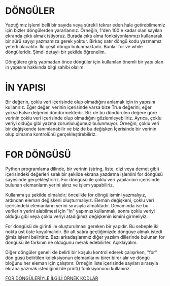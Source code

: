 # DÖNGÜLER
Yaptığımız işlemi belli bir sayıda veya sürekli tekrar eden hale getirebilmemiz için bizler döngülerden yararlanırız. Örneğin, 1'den 100'e kadar olan sayılan ekranda çıktı almak istiyoruz. Burada çıktı alma fonksiyonlarımızı kullanarak bir sürü sayıyı yazmamıza gerek yoktur. Birkaç satır döngü kodu yazmamız yeterli olacaktır. İki çeşit döngü bulunmaktadır. Bunlar for ve while döngüleridir. Şimdi detaylı bir şekilde öğrenelim.

Döngülere giriş yapmadan önce döngüler için kullanılan önemli bir yapı olan in yapısını hakkında bilgi sahibi olalım.

# İN YAPISI
Bir değerin, çoklu veri içerisinde olup olmadığını anlamak için in yapısını kullanırız. Eğer değer, verinin içerisinde varsa bize True değerini, eğer yoksa False değerini döndürmektedir. Biz de bu döndürülen değere göre verinin çoklu veri içerisinde olup olmadığını gözlemleyebiliriz. Ayrıca, çoklu veriyi olduğu gibi yazma zorunluluğumuz bulunmuyor. Örneğin, çoklu veri bir değişkende tanımlanabilir ve biz de bu değişken İçerisinde bir verinin olup olmama kontrolünü gerçekleştirebiliriz.

# FOR DÖNGÜSÜ

Python programlama dilinde, bir verinin (string, liste, dizi veya demet gibi) içerisindeki değerleri sıralı bir şekilde ekrana yazdırma işlemini for döngüsü sayesinde gerçekleştiririz. For döngüsü ile çoklu veri yapılarının içerisinde bulunan elemanların yerini alırız ve işlem yapabiliriz. 

Kullanımı şu şekilde olmalıdır; öncelikle for döngü ismini yazmalıyız, ardından eleman değişkeni oluşturmalıyız. Eleman değişkeni, çoklu veri içerisindeki elemanların yerini sırasıyla almaktadır. Devamında ise bu verilerin yerini alabilmesi için "in" yapımızı kullanmalı, sonra çoklu veriyi olduğu gibi veya çoklu veriyi atadığımız değişkenin ismini girmeliyiz. 

For döngüsü de girinti ile oluşturulması gereken bir yapıdır. Bu sebeple iki nokta üst üste koyulmalıdır. Bir alt satıra geçtiğimizde döngüye almak istedi ğimiz işlemi belirtiriz. Bazı arkadaşlarımız diğer yazılım dillerinde bulunan for döngüsü ile farkının ne olduğunu merak edebilirler. Açıklayalım.

Diğer döngüler genellikle belirli bir koşulu kontrol ederek çalışırken, "for" dön güsü belirtilen koleksiyonun elemanlarını birer birer alır ve döngü bloğunu her eleman için çalıştırır. Örneğin liste içerisinde sayıları sırasıyla ekrana yazmak istediğimizde print() fonksiyonunu kullanırız.

[FOR DÖNGÜLERİYLE İLGİLİ ÖRNEK KODLAR](https://github.com/ebrarrkaya/505/blob/5c146bb4bb815e782f12563413226ce5eee0d830/ebrarrrkaya.md)
